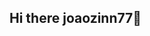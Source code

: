 ## Hi there joaozinn77👋

<!--
**joaozinn7/joaozinn7** is a ✨ _special_ ✨ repository because its `README.md` (this file) appears on your GitHub profile.

Here are some ideas to get you started:

- 🔭 I’m currently working on ...
- 🌱 I’m currently learning ...
- 👯 I’m looking to collaborate on ...
- 🤔 I’m looking for help with ...
- 💬 Ask me about ...
- 📫 How to reach me: joaopedro190657@gmail.com
- 😄 Pronouns: ...
- ⚡ Fun fact: ...
-->
